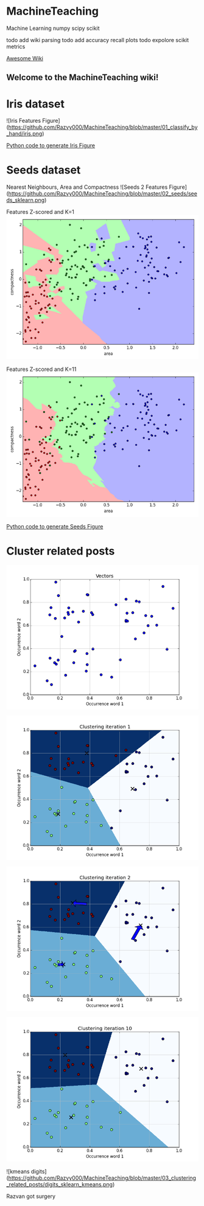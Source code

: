 # MachineTeaching
Machine Learning numpy scipy scikit

todo add wiki parsing
todo add accuracy recall plots
todo expolore scikit metrics

[Awesome Wiki](https://github.com/Razvy000/MachineTeaching/wiki)
## Welcome to the MachineTeaching wiki!

# Iris dataset
![Iris Features Figure]
(https://github.com/Razvy000/MachineTeaching/blob/master/01_classify_by_hand/iris.png)

[Python code to generate Iris Figure](https://github.com/Razvy000/MachineTeaching/blob/master/01_classify_by_hand/a_iris_figure.py)

# Seeds dataset
Nearest Neighbours, Area and Compactness
![Seeds 2 Features Figure]
(https://github.com/Razvy000/MachineTeaching/blob/master/02_seeds/seeds_sklearn.png)

Features Z-scored and K=1
![Seeds 2 Features Figure](https://github.com/Razvy000/MachineTeaching/blob/master/02_seeds/seeds_sklearn_zscored.png)

Features Z-scored and K=11
![Seeds 2 Features Figure](https://github.com/Razvy000/MachineTeaching/blob/master/02_seeds/seeds_sklearn_11neighbours.png)


[Python code to generate Seeds Figure](https://github.com/Razvy000/MachineTeaching/blob/master/02_seeds/a_seeds_figure_sklearn.py)

# Cluster related posts
![kmeans 1](https://github.com/Razvy000/MachineTeaching/blob/master/03_clustering_related_posts/sklean_kmeans_step_by_step1.png)

![kmeans 2](https://github.com/Razvy000/MachineTeaching/blob/master/03_clustering_related_posts/sklean_kmeans_step_by_step2.png)

![kmeans 3](https://github.com/Razvy000/MachineTeaching/blob/master/03_clustering_related_posts/sklean_kmeans_step_by_step3.png)

![kmeans 4](https://github.com/Razvy000/MachineTeaching/blob/master/03_clustering_related_posts/sklean_kmeans_step_by_step4.png)

![kmeans digits]
(https://github.com/Razvy000/MachineTeaching/blob/master/03_clustering_related_posts/digits_sklearn_kmeans.png)

Razvan got surgery
